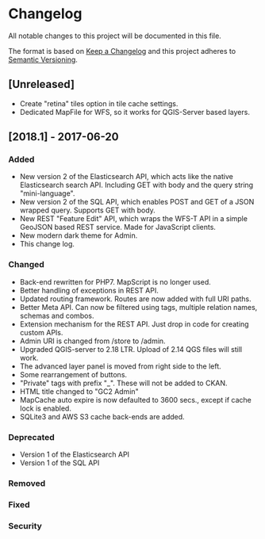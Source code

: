 # Changelog
All notable changes to this project will be documented in this file.

The format is based on [Keep a Changelog](http://keepachangelog.com/en/1.0.0/)
and this project adheres to [Semantic Versioning](http://semver.org/spec/v2.0.0.html).

## [Unreleased]
- Create "retina" tiles option in tile cache settings.
- Dedicated MapFile for WFS, so it works for QGIS-Server based layers.


## [2018.1] - 2017-06-20
### Added
- New version 2 of the Elasticsearch API, which acts like the native Elasticsearch search API. Including GET with body and the query string "mini-language".  
- New version 2 of the SQL API, which enables POST and GET of a JSON wrapped query. Supports GET with body.
- New REST "Feature Edit" API, which wraps the WFS-T API in a simple GeoJSON based REST service. Made for JavaScript clients.
- New modern dark theme for Admin.
- This change log.


### Changed
- Back-end rewritten for PHP7. MapScript is no longer used.
- Better handling of exceptions in REST API.
- Updated routing framework. Routes are now added with full URI paths.
- Better Meta API. Can now be filtered using tags, multiple relation names, schemas and combos.
- Extension mechanism for the REST API. Just drop in code for creating custom APIs.
- Admin URI is changed from /store to /admin.
- Upgraded QGIS-server to 2.18 LTR. Upload of 2.14 QGS files will still work.
- The advanced layer panel is moved from right side to the left.
- Some rearrangement of buttons.
- "Private" tags with prefix "_". These will not be added to CKAN.
- HTML title changed to "GC2 Admin"
- MapCache auto expire is now defaulted to 3600 secs., except if cache lock is enabled.
- SQLite3 and AWS S3 cache back-ends are added.

### Deprecated
- Version 1 of the Elasticsearch API
- Version 1 of the SQL API

### Removed

### Fixed

### Security

